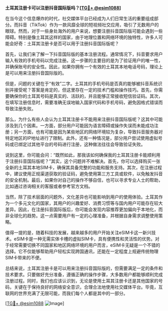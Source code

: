 **土耳其注册卡可以注册抖音国际版吗？[[TG💪+ @esim1088](https://t.me/s/esim1088)]**

在当今这个信息爆炸的时代，社交媒体平台已经成为人们日常生活的重要组成部分。而抖音（TikTok）作为一款风靡全球的短视频社交应用，吸引了无数用户的眼球。然而，对于一些身处海外的用户来说，想要注册抖音国际版可能会遇到一些障碍。特别是像土耳其这样的国家，由于地理位置和网络环境的独特性，许多人可能会好奇：土耳其注册卡是否可以用于注册抖音国际版呢？

首先，让我们来了解一下抖音国际版的基本注册流程。通常情况下，抖音要求用户输入有效的手机号码以完成注册。这一步骤的主要目的是为了验证用户的唯一性，并确保账号的安全性。因此，如果你拥有一个有效的土耳其本地电话号码，理论上是可以用来注册抖音国际版的。

但是，问题的关键在于“有效”二字。土耳其的手机号码是否真的能够被抖音系统识别并接受呢？答案是肯定的，但这里存在一定的技术门槛和操作技巧。首先，你需要确保你的土耳其号码是真实的、活跃的，并且能够正常接收短信验证码。其次，在填写注册信息时，需要准确无误地输入国家代码和手机号码，避免因格式错误而导致注册失败。

那么，为什么有些人会认为土耳其注册卡不能用来注册抖音国际版呢？这其中可能涉及到几个因素。一方面，部分用户可能因为语言障碍或操作失误而未能成功注册；另一方面，也有可能是因为某些地区的网络环境较为复杂，导致抖音服务器对特定地区的IP地址进行了限制。此外，还有一种情况是，部分用户尝试使用虚拟号码或已绑定过其他平台的号码进行注册，这种做法往往会导致验证失败。

说到这里，你可能会问：“既然如此，那我该如何确保我的土耳其注册卡能顺利用于注册抖音国际版呢？”其实，这个问题并不难解决。首先，你可以选择购买一张全新的土耳其本地SIM卡，确保其具备完整的功能和服务支持。其次，在注册过程中，建议使用正规渠道获取的验证码，避免使用第三方工具或软件，以免触发抖音的安全机制。最后，如果你对自己的操作不够自信，也可以寻求专业人士的帮助，比如通过咨询相关的客服或者参考官方文档。

当然，除了技术层面的问题外，文化差异也可能影响到用户的使用体验。土耳其作为一个多元文化的国家，其用户的兴趣爱好、消费习惯等与国内用户可能存在较大差异。因此，在注册抖音国际版后，你可能会发现内容推荐更加偏向于本地化，而非全球化的趋势。这一点需要用户有一定的心理准备，并根据自身需求调整使用策略。

值得一提的是，随着科技的发展，越来越多的用户开始关注eSIM卡这一新兴技术。eSIM卡是一种无需实体卡槽的虚拟SIM卡，具有便携性和灵活性的优势。对于经常需要切换不同国家和地区网络环境的用户而言，eSIM卡无疑是一个不错的选择。它不仅能够帮助用户轻松实现跨国通讯，还能在一定程度上规避传统物理SIM卡带来的不便。

总结来说，土耳其注册卡是可以用来注册抖音国际版的，但需要满足一定的条件和技术要求。只要做好充分准备，遵循正确的操作步骤，大多数用户都能够顺利完成注册过程。同时，我们也应该认识到，无论是使用土耳其注册卡还是其他国家的号码，关键在于保持良好的网络安全意识，合理合法地使用社交媒体平台。毕竟，互联网的世界充满了无限可能，而我们每个人都是其中的一部分。

[[TG💪+ @esim1088](https://t.me/s/esim1088) ![Image](https://i.postimg.cc/4NQfJmqS/Snipaste-2025-05-13-00-14-12.png)]